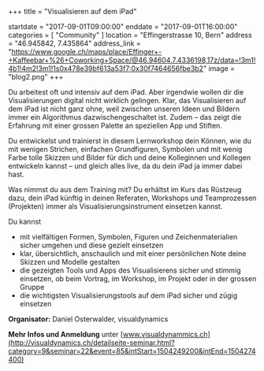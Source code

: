 +++
title = "Visualisieren auf dem iPad"

startdate = "2017-09-01T09:00:00"
enddate = "2017-09-01T16:00:00"
categories = [ "Community" ]
location = "Effingerstrasse 10, Bern"
address = "46.945842, 7.435864"
address_link = "https://www.google.ch/maps/place/Effinger+-+Kaffeebar+%26+Coworking+Space/@46.94604,7.4336198,17z/data=!3m1!4b1!4m2!3m1!1s0x478e39bf613a53f7:0x30f7464656fbe3b2"
image = "blog2.png"
+++


Du arbeitest oft und intensiv auf dem iPad. Aber irgendwie wollen dir die Visualisierungen digital nicht wirklich gelingen. Klar, das Visualisieren auf dem iPad ist nicht ganz ohne, weil zwischen unseren Ideen und Bildern immer ein Algorithmus dazwischengeschaltet ist. Zudem – das zeigt die Erfahrung mit einer grossen Palette an speziellen App und Stiften.

Du entwickelst und trainierst in diesem Lernworkshop dein Können, wie du mit wenigen Strichen, einfachen Grundfiguren, Symbolen und mit wenig Farbe tolle Skizzen und Bilder für dich und deine Kolleginnen und Kollegen entwickeln kannst – und gleich alles live, da du dein iPad ja immer dabei hast.

Was nimmst du aus dem Training mit? Du erhältst im Kurs das Rüstzeug dazu, dein iPad künftig in deinen Referaten, Workshops und Teamprozessen (Projekten) immer als Visualisierungsinstrument einsetzen kannst.


Du kannst

- mit vielfältigen Formen, Symbolen, Figuren und Zeichenmaterialien sicher umgehen und diese gezielt einsetzen
- klar, übersichtlich, anschaulich und mit einer persönlichen Note deine Skizzen und Modelle gestalten
- die gezeigten Tools und Apps des Visualisierens sicher und stimmig einsetzen, ob beim Vortrag, im Workshop, im Projekt oder in der grossen Gruppe
- die wichtigsten Visualisierungstools auf dem iPad sicher und zügig einsetzen

**Organisator:** Daniel Osterwalder, visualdynamics

**Mehr Infos und Anmeldung** unter
[www.visualdynammics.ch](http://visualdynamics.ch/detailseite-seminar.html?category=9&seminar=22&event=85&intStart=1504249200&intEnd=1504274400)
